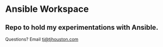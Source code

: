 # Ansible Workspace

## Repo to hold my experimentations with Ansible. 
Questions? Email tj@tjhouston.com

